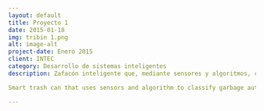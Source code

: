 ```yaml
---
layout: default
title: Proyecto 1
date: 2015-01-18
img: tribin 1.png
alt: image-alt
project-date: Enero 2015
client: INTEC
category: Desarrollo de sistemas inteligentes
description: Zafacón inteligente que, mediante sensores y algoritmos, clasifica la basura de forma automática entre metálica, papel/cartón y orgánica. En este <a href="https://youtu.be/hMM2_aEgnyQ">video</a> se puede ver en detalle el proceso de diseño, construcción y desarrollo del zafacón. 

Smart trash can that uses sensors and algorithm to classify garbage automatically between metal, paper/cardboard and organic. In this <a href="https://youtu.be/hMM2_aEgnyQ">video</a> you can see in detail the process of design, construction and development of the trash can.

---
```

